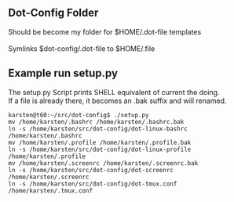 ## Dot-Config Folder

Should be become my folder for $HOME/.dot-file templates<br/>
<br/>
Symlinks $dot-config/.dot-file to $HOME/.file<br/>

## Example run setup.py

The setup.py Script prints SHELL equivalent of current the doing.<br/>
If a file is already there, it becomes an .bak suffix and will renamed.<br/>

```shell
karsten@t60:~/src/dot-config$ ./setup.py 
mv /home/karsten/.bashrc /home/karsten/.bashrc.bak
ln -s /home/karsten/src/dot-config/dot-linux-bashrc /home/karsten/.bashrc
mv /home/karsten/.profile /home/karsten/.profile.bak
ln -s /home/karsten/src/dot-config/dot-linux-profile /home/karsten/.profile
mv /home/karsten/.screenrc /home/karsten/.screenrc.bak
ln -s /home/karsten/src/dot-config/dot-screenrc /home/karsten/.screenrc
ln -s /home/karsten/src/dot-config/dot-tmux.conf /home/karsten/.tmux.conf
```

